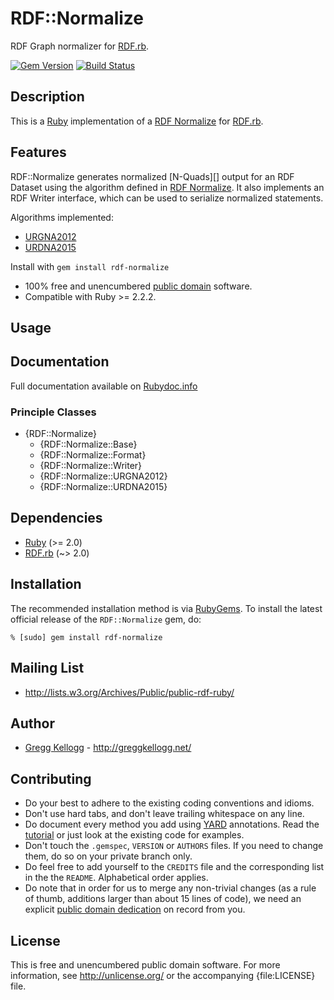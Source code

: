 # RDF::Normalize
RDF Graph normalizer for [RDF.rb][RDF.rb].

[![Gem Version](https://badge.fury.io/rb/rdf-normalize.png)](http://badge.fury.io/rb/rdf-normalize)
[![Build Status](https://secure.travis-ci.org/ruby-rdf/rdf-normalize.png?branch=master)](http://travis-ci.org/ruby-rdf/rdf-normalize)

## Description
This is a [Ruby][] implementation of a [RDF Normalize][] for [RDF.rb][].

## Features
RDF::Normalize generates normalized [N-Quads][] output for an RDF Dataset using the algorithm
defined in [RDF Normalize][]. It also implements an RDF Writer interface, which can be used
to serialize normalized statements.

Algorithms implemented:

* [URGNA2012](http://json-ld.github.io/normalization/spec/index.html#dfn-urgna2012)
* [URDNA2015](http://json-ld.github.io/normalization/spec/index.html#dfn-urdna2015)

Install with `gem install rdf-normalize`

* 100% free and unencumbered [public domain](http://unlicense.org/) software.
* Compatible with  Ruby >= 2.2.2.

## Usage

## Documentation
Full documentation available on [Rubydoc.info][Normalize doc]

### Principle Classes
* {RDF::Normalize}
  * {RDF::Normalize::Base}
  * {RDF::Normalize::Format}
  * {RDF::Normalize::Writer}
  * {RDF::Normalize::URGNA2012}
  * {RDF::Normalize::URDNA2015}


## Dependencies

* [Ruby](http://ruby-lang.org/) (>= 2.0)
* [RDF.rb](http://rubygems.org/gems/rdf) (~> 2.0)

## Installation

The recommended installation method is via [RubyGems](http://rubygems.org/).
To install the latest official release of the `RDF::Normalize` gem, do:

    % [sudo] gem install rdf-normalize

## Mailing List
* <http://lists.w3.org/Archives/Public/public-rdf-ruby/>

## Author
* [Gregg Kellogg](http://github.com/gkellogg) - <http://greggkellogg.net/>

## Contributing
* Do your best to adhere to the existing coding conventions and idioms.
* Don't use hard tabs, and don't leave trailing whitespace on any line.
* Do document every method you add using [YARD][] annotations. Read the
  [tutorial][YARD-GS] or just look at the existing code for examples.
* Don't touch the `.gemspec`, `VERSION` or `AUTHORS` files. If you need to
  change them, do so on your private branch only.
* Do feel free to add yourself to the `CREDITS` file and the corresponding
  list in the the `README`. Alphabetical order applies.
* Do note that in order for us to merge any non-trivial changes (as a rule
  of thumb, additions larger than about 15 lines of code), we need an
  explicit [public domain dedication][PDD] on record from you.

## License
This is free and unencumbered public domain software. For more information,
see <http://unlicense.org/> or the accompanying {file:LICENSE} file.

[Ruby]:         http://ruby-lang.org/
[RDF]:          http://www.w3.org/RDF/
[YARD]:         http://yardoc.org/
[YARD-GS]:      http://rubydoc.info/docs/yard/file/docs/GettingStarted.md
[PDD]:          http://lists.w3.org/Archives/Public/public-rdf-ruby/2010May/0013.html
[RDF.rb]:       http://rubydoc.info/github/ruby-rdf/rdf-normalize
[N-Triples]:    http://www.w3.org/TR/rdf-testcases/#ntriples
[RDF Normalize]:http://json-ld.github.io/normalization/spec/
[Normalize doc]:http://rubydoc.info/github/ruby-rdf/rdf-normalize/master/file/README.markdown
